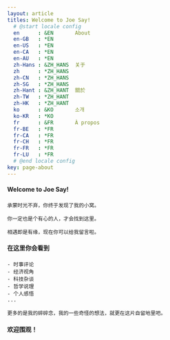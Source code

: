 ```yaml
---
layout: article
titles: Welcome to Joe Say!
  # @start locale config
  en      : &EN       About
  en-GB   : *EN
  en-US   : *EN
  en-CA   : *EN
  en-AU   : *EN
  zh-Hans : &ZH_HANS  关于
  zh      : *ZH_HANS
  zh-CN   : *ZH_HANS
  zh-SG   : *ZH_HANS
  zh-Hant : &ZH_HANT  關於
  zh-TW   : *ZH_HANT
  zh-HK   : *ZH_HANT
  ko      : &KO       소개
  ko-KR   : *KO
  fr      : &FR       À propos
  fr-BE   : *FR
  fr-CA   : *FR
  fr-CH   : *FR
  fr-FR   : *FR
  fr-LU   : *FR
  # @end locale config
key: page-about
---
```


<!-- ---我是一条分割线--- -->

#### Welcome to Joe Say!
    
    承蒙时光不弃，你终于发现了我的小窝。
    
    你一定也是个有心的人，才会找到这里。
    
    相遇即是有缘，现在你可以给我留言啦。
    
#### 在这里你会看到

    - 时事评论
    - 经济视角
    - 科技杂谈
    - 哲学说理
    - 个人感悟
    ...
    
    更多的是我的碎碎念，我的一些奇怪的想法，就更在这片自留地里吧。
    
#### 欢迎围观！

